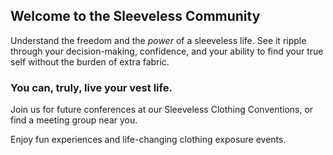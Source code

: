 ## Welcome to the Sleeveless Community

Understand the freedom and the _power_ of a sleeveless life. See it ripple through your decision-making, confidence, and your ability to find your true self without the burden of extra fabric.

### You can, truly, live your vest life.

Join us for future conferences at our Sleeveless Clothing Conventions, or find a meeting group near you.

Enjoy fun experiences and life-changing clothing exposure events.
